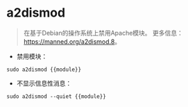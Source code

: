# a2dismod

> 在基于Debian的操作系统上禁用Apache模块。
> 更多信息：<https://manned.org/a2dismod.8>。

- 禁用模块：

`sudo a2dismod {{module}}`

- 不显示信息性消息：

`sudo a2dismod --quiet {{module}}`